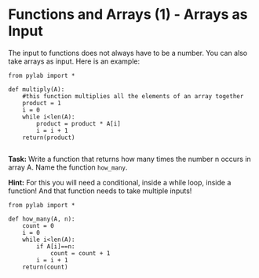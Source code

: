 # Functions and Arrays (1) - Arrays as Input

The input to functions does not always have to be a number. You can also take arrays as input. Here is an example:


```
from pylab import *

def multiply(A):
    #this function multiplies all the elements of an array together
    product = 1
    i = 0
    while i<len(A):
        product = product * A[i]
        i = i + 1
    return(product)
    
 ```
 
 **Task:** Write a function that returns how many times the number n occurs in array A. Name the function `how_many`. 
 
 **Hint:** For this you will need a conditional, inside a while loop, inside a function! And that function needs to take multiple inputs!


```
from pylab import *

def how_many(A, n):
    count = 0
    i = 0
    while i<len(A):
        if A[i]==n:
            count = count + 1
        i = i + 1
    return(count)


```
